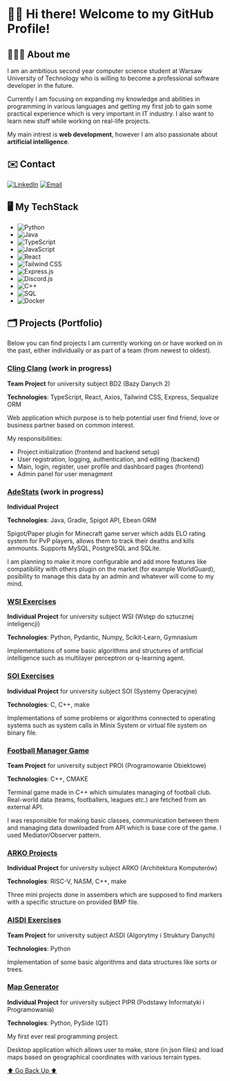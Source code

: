 # 👋🏻 Hi there! Welcome to my GitHub Profile!

## 👨🏻‍💼 About me
I am an ambitious second year computer science student at Warsaw University of Technology who is willing to become a professional software developer in the future.

Currently I am focusing on expanding my knowledge and abilities in programming in various languages and getting my first job to gain some practical experience which is very important in IT industry. I also want to learn new stuff while working on real-life projects.

My main intrest is **web development**, however I am also passionate about **artificial intelligence**. 

## ✉️ Contact

[![LinkedIn](https://img.shields.io/badge/LinkedIn-0077B5?style=for-the-badge&logo=linkedin&logoColor=white)](https://www.linkedin.com/in/amadeusz-lewandowski-250316366/)
[![Email](https://img.shields.io/badge/Email-D14836?style=for-the-badge&logo=gmail&logoColor=white)](mailto:lewandowskiamadeusz2004@gmail.com)

## 🖥️ My TechStack
- ![Python](https://img.shields.io/badge/PYTHON-3776AB?style=for-the-badge&logo=python&logoColor=white)
- ![Java](https://img.shields.io/badge/JAVA-ED8B00?style=for-the-badge&logo=openjdk&logoColor=white)
- ![TypeScript](https://img.shields.io/badge/TYPESCRIPT-3178C6?style=for-the-badge&logo=typescript&logoColor=white)
- ![JavaScript](https://img.shields.io/badge/JAVASCRIPT-323330?style=for-the-badge&logo=javascript&logoColor=F7DF1E)
- ![React](https://img.shields.io/badge/REACT-20232A?style=for-the-badge&logo=react&logoColor=61DAFB)
- ![Tailwind CSS](https://img.shields.io/badge/TAILWIND_CSS-06B6D4?style=for-the-badge&logo=tailwindcss&logoColor=white)
- ![Express.js](https://img.shields.io/badge/EXPRESS.js-000000?style=for-the-badge&logo=express&logoColor=white)
- ![Discord.js](https://img.shields.io/badge/DISCORD.JS-5865F2?style=for-the-badge&logo=discord&logoColor=white)
- ![C++](https://img.shields.io/badge/C++-00599C?style=for-the-badge&logo=c%2B%2B&logoColor=white)
- ![SQL](https://img.shields.io/badge/SQL-336791?style=for-the-badge&logo=postgresql&logoColor=white)
- ![Docker](https://img.shields.io/badge/DOCKER-2496ED?style=for-the-badge&logo=docker&logoColor=white)

## 🗂️ Projects (Portfolio)

Below you can find projects I am currently working on or have worked on in the past, either individually or as part of a team (from newest to oldest).

### [Cling Clang](https://github.com/maciejb7/BD2_25L_Z04) (work in progress)
**Team Project** for university subject BD2 (Bazy Danych 2)

**Technologies**: TypeScript, React, Axios, Tailwind CSS, Express, Sequalize ORM

Web application which purpose is to help potential user find friend, love or business partner based on common interest.

My responsibilities:
- Project initialization (frontend and backend setup)
- User registration, logging, authentication, and editing (backend)
- Main, login, register, user profile and dashboard pages (frontend)
- Admin panel for user menagment

### [AdeStats](https://github.com/alewand/ade-stats) (work in progress)
**Individual Project**

**Technologies**: Java, Gradle, Spigot API, Ebean ORM

Spigot/Paper plugin for Minecraft game server which adds ELO rating system for PvP players, allows them to track their deaths and kills ammounts.
Supports MySQL, PostgreSQL and SQLite.

I am planning to make it more configurable and add more features like compatibility with others plugin on the market (for example WorldGuard), posibility to manage this data by an admin and whatever will come to my mind.

### [WSI Exercises](https://github.com/alewand/wsi-exercises)
**Individual Project** for university subject WSI (Wstęp do sztucznej inteligencji)

**Technologies**: Python, Pydantic, Numpy, Scikit-Learn, Gymnasium

Implementations of some basic algorithms and structures of artificial intelligence such as multilayer perceptron or q-learning agent.

### [SOI Exercises](https://github.com/alewand/soi-exercises)
**Individual Project** for university subject SOI (Systemy Operacyjne)

**Technologies**: C, C++, make

Implementations of some problems or algorithms connected to operating systems such as system calls in Minix System or virtual file system on binary file.

### [Football Manager Game](https://github.com/alewand/proi-project)
**Team Project** for university subject PROI (Programowanie Obiektowe)

**Technologies**: C++, CMAKE

Terminal game made in C++ which simulates managing of football club.
Real-world data (teams, footballers, leagues etc.) are fetched from  an external API. 

I was responsible for making basic classes, communication between them and managing data downloaded from API which is base core of the game. I used Mediator/Observer pattern.

### [ARKO Projects](https://github.com/alewand/arko-projects)
**Individual Project** for university subject ARKO (Architektura Komputerów)

**Technologies**: RISC-V, NASM, C++, make

Three mini projects done in assembers which are supposed to find markers with a specific structure on provided BMP file.

### [AISDI Exercises](https://github.com/alewand/aisdi-exercises)
**Team Project** for university subject AISDI (Algorytmy i Struktury Danych)

**Technologies**: Python

Implementation of some basic algorithms and data structures like sorts or trees.

### [Map Generator](https://github.com/alewand/pipr-project)
**Individual Project** for university subject PIPR (Podstawy Informatyki i Programowania)

**Technologies**: Python, PySide (QT)

My first ever real programming project.

Desktop application which allows user to make, store (in json files) and load maps based on geographical coordinates with various terrain types.

[⬆️ Go Back Up ⬆️](#-hi-there-welcome-to-my-github-profile)